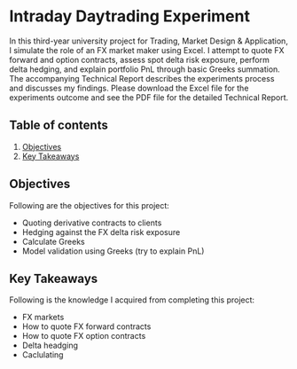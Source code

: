 # Intraday Daytrading Experiment

In this third-year university project for Trading, Market Design & Application, I simulate the role of an FX market maker using Excel. I attempt to quote FX forward and option contracts, assess spot delta risk exposure, perform delta hedging, and explain portfolio PnL through basic Greeks summation. The accompanying Technical Report describes the experiments process and discusses my findings. Please download the Excel file for the experiments outcome and see the PDF file for the detailed Technical Report.

## Table of contents
1. [Objectives](#objectives)
2. [Key Takeaways](#key_takeaways)

<a name="objectives"></a>
## Objectives
Following are the objectives for this project:
- Quoting derivative contracts to clients
- Hedging against the FX delta risk exposure
- Calculate Greeks
- Model validation using Greeks (try to explain PnL)

 <a name="key_takeaways"></a>
## Key Takeaways
Following is the knowledge I acquired from completing this project:
- FX markets
- How to quote FX forward contracts
- How to quote FX option contracts
- Delta headging
- Caclulating 
